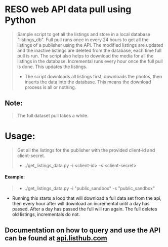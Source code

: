 # RESO web API data pull using Python
> Sample script to get all the listings and store in a local database "listings_db".
Full pull runs once in every 24 hours to get all the listings of a publisher using the API. The modified listings are updated and the inactive listings are deleted from the database, each time full pull is run. The script also helps to download the media for all the listings in the database.
Incremental runs every hour once the full pull is done. This updates the listings.
>- The script downloads all listings first, downloads the photos, then inserts the data into the database. This means the download process is all or nothing.
## Note:
> The full dataset pull takes a while.

# Usage: 
>Get all the listings for the publisher with the provided client-id and client-secret.
>- ./get_listings_data.py -i &lt;client-id&gt; -s &lt;client-secret&gt;

#### Example:
>- ./get_listings_data.py -i "public_sandbox" -s "public_sandbox"
- Running this starts a loop that will download a full data set from the api, then every hour after will download an incremental until a day has passed. After a day has passed the full will run again. The full deletes old listings, incrementals do not.

## Documentation on how to query and use the API can be found at <a href="https://api.listhub.com">api.listhub.com</a>
